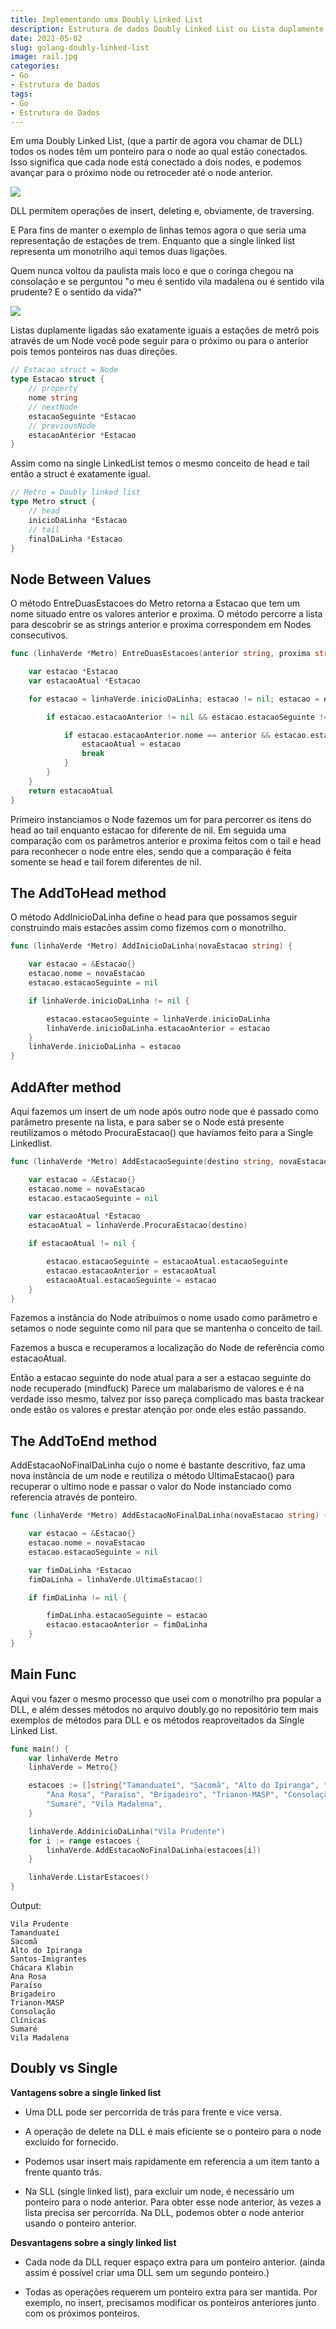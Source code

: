 ```yaml
---
title: Implementando uma Doubly Linked List
description: Estrutura de dados Doubly Linked List ou Lista duplamente encadeada.
date: 2021-05-02
slug: golang-doubly-linked-list
image: rail.jpg
categories:
- Go
- Estrutura de Dados
tags:
- Go
- Estrutura de Dados
---
```


<meta property="og:image" content="<url>" />
<meta property="og:image:type" content="rail.jpg" />


Em uma Doubly Linked List, (que a partir de agora vou chamar de DLL) todos os nodes têm um ponteiro para o node ao qual estão conectados.
Isso significa que cada node está conectado a dois nodes, e podemos avançar para o próximo node ou retroceder até o node anterior.

![](https://cdn-images-1.medium.com/max/800/1*kOYbVWYeEnxGz6JQdlxWHg.png)

DLL permitem operações de insert, deleting e, obviamente, de traversing.

E Para fins de manter o exemplo de linhas temos agora o que seria uma representação de estações de trem.
Enquanto que a single linked list representa um monotrilho aqui temos duas ligações.

Quem nunca voltou da paulista mais loco e que o coringa chegou na consolação e se perguntou "o meu é sentido vila madalena ou é sentido vila prudente? E o sentido da vida?"

![](https://cdn-images-1.medium.com/max/800/1*30q1_bNCMOhlEAR5odi4Ng.png)

Listas duplamente ligadas são exatamente iguais a estações de metrô pois através de um Node você pode seguir para o próximo ou para o anterior  pois temos ponteiros nas duas direções.

```go
// Estacao struct = Node
type Estacao struct {
	// property
	nome string
	// nextNode
	estacaoSeguinte *Estacao
	// previousNode
	estacaoAnterior *Estacao
}
```

Assim como na single LinkedList temos o mesmo conceito de head e tail então a struct é exatamente igual.

``` go
// Metro = Doubly linked list
type Metro struct {
	// head
	inicioDaLinha *Estacao
	// tail
	finalDaLinha *Estacao
}
```

## Node Between Values

O método EntreDuasEstacoes do Metro retorna a Estacao que tem um nome situado entre os valores anterior e proxima. O método percorre a lista para descobrir se as strings anterior e proxima correspondem em Nodes consecutivos.

```go
func (linhaVerde *Metro) EntreDuasEstacoes(anterior string, proxima string) *Estacao {

	var estacao *Estacao
	var estacaoAtual *Estacao

	for estacao = linhaVerde.inicioDaLinha; estacao != nil; estacao = estacao.estacaoSeguinte {

		if estacao.estacaoAnterior != nil && estacao.estacaoSeguinte != nil {

			if estacao.estacaoAnterior.nome == anterior && estacao.estacaoSeguinte.nome == proxima {
				estacaoAtual = estacao
				break
			}
		}
	}
	return estacaoAtual
}
```

Primeiro instanciamos o Node fazemos um for para percorrer os itens do head ao tail enquanto estacao for diferente de nil. Em seguida uma comparação com os parâmetros anterior e proxima feitos com o tail e head para reconhecer o node entre eles, sendo que a comparação é feita somente se head e tail forem diferentes de nil.

## The AddToHead method

O método AddInicioDaLinha define o head para que possamos seguir construindo mais estacões assim como fizemos com o monotrilho.

``` go
func (linhaVerde *Metro) AddInicioDaLinha(novaEstacao string) {

	var estacao = &Estacao{}
	estacao.nome = novaEstacao
	estacao.estacaoSeguinte = nil

	if linhaVerde.inicioDaLinha != nil {

		estacao.estacaoSeguinte = linhaVerde.inicioDaLinha
		linhaVerde.inicioDaLinha.estacaoAnterior = estacao
	}
	linhaVerde.inicioDaLinha = estacao
}
```

## AddAfter method

Aqui fazemos um insert de um node após outro node que é passado como parâmetro presente na lista, e para saber se o Node está presente reutilizamos o método ProcuraEstacao() que havíamos feito para a Single Linkedlist.

```go
func (linhaVerde *Metro) AddEstacaoSeguinte(destino string, novaEstacao string) {

	var estacao = &Estacao{}
	estacao.nome = novaEstacao
	estacao.estacaoSeguinte = nil

	var estacaoAtual *Estacao
	estacaoAtual = linhaVerde.ProcuraEstacao(destino)

	if estacaoAtual != nil {

		estacao.estacaoSeguinte = estacaoAtual.estacaoSeguinte
		estacao.estacaoAnterior = estacaoAtual
		estacaoAtual.estacaoSeguinte = estacao
	}
}
```
Fazemos a instância do Node atribuímos o nome usado como parâmetro e setamos o node seguinte como nil para que se mantenha o conceito de tail.

Fazemos a busca e recuperamos a localização do Node de referência como estacaoAtual.

Então a estacao seguinte do node atual para a ser a estacao seguinte do node recuperado (mindfuck)
Parece um malabarismo de valores e é na verdade isso mesmo, talvez por isso pareça complicado mas basta trackear onde estão os valores e prestar atenção por onde eles estão passando.

## The AddToEnd method

AddEstacaoNoFinalDaLinha cujo o nome é bastante descritivo, faz uma nova instância de um node e reutiliza o método UltimaEstacao() para recuperar o ultimo node e passar o valor do Node instanciado como referencia através de ponteiro.

```go
func (linhaVerde *Metro) AddEstacaoNoFinalDaLinha(novaEstacao string) {

	var estacao = &Estacao{}
	estacao.nome = novaEstacao
	estacao.estacaoSeguinte = nil

	var fimDaLinha *Estacao
	fimDaLinha = linhaVerde.UltimaEstacao()

	if fimDaLinha != nil {

		fimDaLinha.estacaoSeguinte = estacao
		estacao.estacaoAnterior = fimDaLinha
	}
}
```

## Main Func

Aqui vou fazer o mesmo processo que usei com o monotrilho pra popular a DLL, e além desses métodos no arquivo doubly.go no repositório tem mais exemplos de métodos para DLL e os métodos reaproveitados da Single Linked List.


```go
func main() {
	var linhaVerde Metro
	linhaVerde = Metro{}

	estacoes := []string{"Tamanduateí", "Sacomã", "Alto do Ipiranga", "Santos-Imigrantes", "Chácara Klabin",
		"Ana Rosa", "Paraíso", "Brigadeiro", "Trianon-MASP", "Consolação", "Clínicas",
		"Sumaré", "Vila Madalena",
	}

	linhaVerde.AddinicioDaLinha("Vila Prudente")
	for i := range estacoes {
		linhaVerde.AddEstacaoNoFinalDaLinha(estacoes[i])
	}

	linhaVerde.ListarEstacoes()
}
```

Output:

```text
Vila Prudente
Tamanduateí
Sacomã
Alto do Ipiranga
Santos-Imigrantes
Chácara Klabin
Ana Rosa
Paraíso
Brigadeiro
Trianon-MASP
Consolação
Clínicas
Sumaré
Vila Madalena
```

## Doubly vs Single

**Vantagens sobre a single linked list**

- Uma DLL pode ser percorrida de trás para frente e vice versa.

- A operação de delete na DLL é mais eficiente se o ponteiro para o node excluído for fornecido.

- Podemos usar insert mais rapidamente em referencia a um item tanto a frente quanto trás.

- Na SLL (single linked list), para excluir um node, é necessário um ponteiro para o node anterior. Para obter esse node anterior, às vezes a lista precisa ser percorrida. Na DLL, podemos obter o node anterior usando o ponteiro anterior.

**Desvantagens sobre a singly linked list**

- Cada node da DLL requer espaço extra para um ponteiro anterior. (ainda assim é possível criar uma DLL sem um segundo ponteiro.)

- Todas as operações requerem um ponteiro extra para ser mantida. Por exemplo, no insert, precisamos modificar os ponteiros anteriores junto com os próximos ponteiros.

